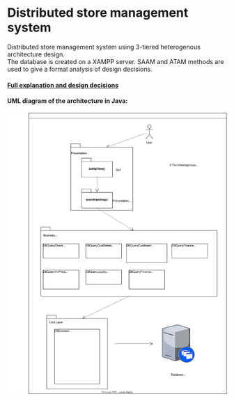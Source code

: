 # Distributed store management system
 
Distributed store management system using 3-tiered heterogenous architecture design.<br>
The database is created on a XAMPP server.
SAAM and ATAM methods are used to give a formal analysis of design decisions. 

#### [Full explanation and design decisions](/DE-StoreReport.pdf)

#### UML diagram of the architecture in Java:

![Self-editing Diagram](https://github.com/Speter011/distributed-store-management-system/blob/main/images/UML.svg)
